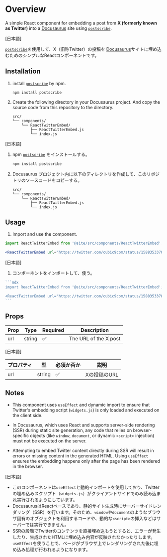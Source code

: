 # Overview

A simple React component for embedding a post from **X (formerly known as Twitter)** into a [Docusaurus](https://docusaurus.io/) site using [`postscribe`](https://github.com/krux/postscribe).  

\[日本語\]

[`postscribe`](https://github.com/krux/postscribe)を使用して、X（旧称Twitter）の投稿を [Docusaurus](https://docusaurus.io/)サイトに埋め込むためのシンプルなReactコンポーネントです。


## Installation

1. install [`postscribe`](https://github.com/krux/postscribe) by npm.
    ```bash
    npm install postscribe
    ```
2. Create the following directory in your Docusaurus project. And copy the source code from this repository to the directory.
    ```
    src/
    └── components/
        └── ReactTwitterEmbed/
            ├── ReactTwitterEmbed.js
            └── index.js
    ```

\[日本語\]

1. npm [`postscribe`](https://github.com/krux/postscribe) をインストールする。
    ```bash
    npm install postscribe
    ```
2. Docusaurus プロジェクト内に以下のディレクトリを作成して、このリポジトリのソースコードをコピーする。
    ```
    src/
    └── components/
        └── ReactTwitterEmbed/
            ├── ReactTwitterEmbed.js
            └── index.js
    ```

## Usage

1. Import and use the component.

```jsx
import ReactTwitterEmbed from '@site/src/components/ReactTwitterEmbed';

<ReactTwitterEmbed url="https://twitter.com/cubic9com/status/1588353378098483202" />
```

\[日本語\]

1. コンポーネントをインポートして、使う。

````jsx
```mdx
import ReactTwitterEmbed from '@site/src/components/ReactTwitterEmbed';

<ReactTwitterEmbed url="https://twitter.com/cubic9com/status/1588353378098483202" />
```
````

## Props

|Prop|Type|Required|Description|
|---|---|---|---|
|url|string|✅|The URL of the X post|

\[日本語\]

|プロパティ|型|必須か否か|説明|
|---|---|---|---|
|url|string|✅|Xの投稿のURL|

## Notes

- This component uses `useEffect` and dynamic import to ensure that Twitter's embedding script (`widgets.js`) is only loaded and executed on the client side.  

- In Docusaurus, which uses React and supports server-side rendering (SSR) during static site generation, any code that relies on browser-specific objects (like `window`, `document`, or dynamic `<script>` injection) must not be executed on the server.  

- Attempting to embed Twitter content directly during SSR will result in errors or missing content in the generated HTML. Using `useEffect` ensures the embedding happens only after the page has been rendered in the browser.  

\[日本語\]

- このコンポーネントは`useEffect`と動的インポートを使用しており、Twitterの埋め込みスクリプト（`widgets.js`）がクライアントサイドでのみ読み込まれ実行されるようにしています。
- DocusaurusはReactベースであり、静的サイト生成時にサーバーサイドレンダリング（SSR）を行います。そのため、`window`や`document`のようなブラウザ固有のオブジェクトを利用するコードや、動的な`<script>`の挿入などはサーバーでは実行できません。
- SSRの段階でTwitterのコンテンツを直接埋め込もうとすると、エラーが発生したり、生成されたHTMLに埋め込み内容が反映されなかったりします。`useEffect`を使うことで、ページがブラウザ上でレンダリングされた後に埋め込み処理が行われるようになります。
